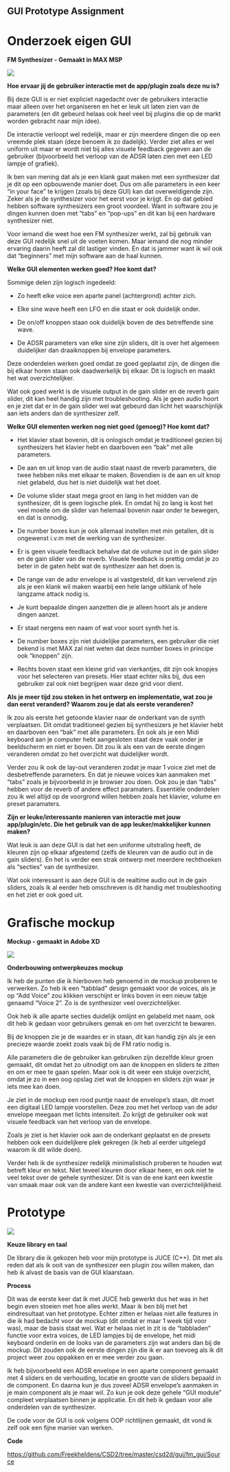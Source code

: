## GUI Prototype Assignment

# Onderzoek eigen GUI

__FM Synthesizer - Gemaakt in MAX MSP__

![](images/Old-GUI.png)


**Hoe ervaar jij de gebruiker interactie met de app/plugin zoals deze nu is?**

Bij deze GUI is er niet expliciet nagedacht over de gebruikers interactie maar alleen over het organiseren en het er leuk uit laten zien van de parameters (en dit gebeurd helaas ook heel veel bij plugins die op de markt worden gebracht naar mijn idee).

De interactie verloopt wel redelijk, maar er zijn meerdere dingen die op een vreemde plek staan (deze benoem ik zo dadelijk). Verder ziet alles er wel uniform uit maar er wordt niet bij alles visuele feedback gegeven aan de gebruiker (bijvoorbeeld het verloop van de ADSR laten zien met een LED lampje of grafiek).

Ik ben van mening dat als je een klank gaat maken met een synthesizer dat je dit op een opbouwende manier doet. Dus om alle parameters in een keer “in your face” te krijgen (zoals bij deze GUI) kan dat overweldigende zijn. Zeker als je de synthesizer voor het eerst voor je krijgt. En op dat gebied hebben software synthesizers een groot voordeel. Want in software zou je dingen kunnen doen met “tabs” en “pop-ups” en dit kan bij een hardware synthesizer niet.

Voor iemand die weet hoe een FM synthesizer werkt, zal bij gebruik van deze GUI redelijk snel uit de voeten komen. Maar iemand die nog minder ervaring daarin heeft zal dit lastiger vinden. En dat is jammer want ik wil ook dat “beginners” met mijn software aan de haal kunnen.


**Welke GUI elementen werken goed? Hoe komt dat?**

Sommige delen zijn logisch ingedeeld:

*	Zo heeft elke voice een aparte panel (achtergrond) achter zich.

*	Elke sine wave heeft een LFO en die staat er ook duidelijk onder.

*	De on/off knoppen staan ook duidelijk boven de des betreffende sine wave.

*	De ADSR parameters van elke sine zijn sliders, dit is over het algemeen duidelijker dan 			draaiknoppen 	bij envelope parameters.

Deze onderdelen werken goed omdat ze goed geplaatst zijn, de dingen die bij elkaar horen 	staan ook daadwerkelijk bij elkaar. Dit is logisch en maakt het wat overzichtelijker.

Wat ook goed werkt is de visuele output in de gain slider en de reverb gain slider, dit kan heel handig zijn met troubleshooting. Als je geen audio hoort en je ziet dat er in de gain slider wel wat gebeurd dan licht het waarschijnlijk aan iets anders dan de synthesizer zelf.


**Welke GUI elementen werken nog niet goed (genoeg)? Hoe komt dat?**

*	Het klavier staat bovenin, dit is onlogisch omdat je traditioneel gezien bij synthesizers het 		klavier hebt en daarboven een “bak” met alle parameters.

*	De aan en uit knop van de audio staat naast de reverb parameters, die twee hebben niks 		met elkaar te maken. Bovendien is de aan en uit knop niet gelabeld, dus het is niet 			duidelijk wat het doet.

*	De volume slider staat mega groot en lang in het midden van de synthesizer, dit is geen 			logische plek. En omdat hij zo lang is kost het veel moeite om de slider van helemaal 			bovenin naar onder te bewegen, en dat is onnodig.

*	De number boxes kun je ook allemaal instellen met min getallen, dit is ongewenst i.v.m 			met de werking van de synthesizer.

*	Er is geen visuele feedback behalve dat de volume out in de gain slider en de gain slider 		van de reverb. Visuele feedback is prettig omdat je zo beter in de gaten hebt wat de 			synthesizer aan het doen is.

*	De range van de adsr envelope is al vastgesteld, dit kan vervelend zijn als je een klank wil 		maken waarbij een hele lange uitklank of hele langzame attack nodig is.

*	Je kunt bepaalde dingen aanzetten die je alleen hoort als je andere dingen aanzet.

*	Er staat nergens een naam of wat voor soort synth het is.

*	De number boxes zijn niet duidelijke parameters, een gebruiker die niet bekend is met 			MAX zal niet weten dat deze number boxes in principe ook “knoppen” zijn.

*	Rechts boven staat een kleine grid van vierkantjes, dit zijn ook knopjes voor het selecteren 	van presets. Hier staat echter niks bij, dus een gebruiker zal ook niet begrijpen waar deze  		grid voor dient.


**Als je meer tijd zou steken in het ontwerp en implementatie, wat zou je dan eerst veranderd? Waarom zou je dat als eerste veranderen?**

Ik zou als eerste het getoonde klavier naar de onderkant van de synth verplaatsen. Dit omdat traditioneel gezien bij synthesizers je het klavier hebt en daarboven een “bak” met alle parameters. En ook als je een Midi keyboard aan je computer hebt aangesloten staat deze vaak onder je beeldscherm en niet er boven. Dit zou ik als een van de eerste dingen veranderen omdat zo het overzicht wat duidelijker wordt.

Verder zou ik ook de lay-out veranderen zodat je maar 1 voice ziet met de desbetreffende parameters. En dat je nieuwe voices kan aanmaken met “tabs” zoals je bijvoorbeeld in je browser zou doen.
Ook zou je dan “tabs” hebben voor de reverb of andere effect paramaters.
Essentiële onderdelen zou ik wel altijd op de voorgrond willen hebben zoals het klavier, volume en preset paramaters.


**Zijn er leuke/interessante manieren van interactie met jouw app/plugin/etc. Die het gebruik van de app leuker/makkelijker kunnen maken?**

Wat leuk is aan deze GUI is dat het een uniforme uitstraling heeft, de kleuren zijn op elkaar afgestemd (zelfs de kleuren van de audio out in de gain sliders). En het is verder een strak ontwerp met meerdere rechthoeken als “secties” van de synthesizer.

Wat ook interessant is aan deze GUI is de realtime audio out in de gain sliders, zoals ik al eerder heb omschreven is dit handig met troubleshooting en het ziet er ook goed uit.


# Grafische mockup

__Mockup - gemaakt in Adobe XD__

![](images/Mockup.png)

**Onderbouwing ontwerpkeuzes mockup**

Ik heb de punten die ik hierboven heb genoemd in de mockup proberen te verwerken. Zo heb ik een “tabblad” design gemaakt voor de voices, als je op “Add Voice” zou klikken verschijnt er links boven in een nieuw tabje genaamd “Voice 2”. Zo is de synthesizer veel overzichtelijker.

Ook heb ik alle aparte secties duidelijk omlijnt en gelabeld met naam, ook dit heb ik gedaan voor gebruikers gemak en om het overzicht te bewaren.

Bij de knoppen zie je de waardes er in staan, dit kan handig zijn als je een precieze waarde zoekt zoals vaak bij de FM ratio nodig is.

Alle parameters die de gebruiker kan gebruiken zijn dezelfde kleur groen gemaakt, dit omdat het zo uitnodigt om aan de knoppen en sliders te zitten en om er mee te gaan spelen. Maar ook is dit weer een stukje overzicht, omdat je zo in een oog opslag ziet wat de knoppen en sliders zijn waar je iets mee kan doen.

Je ziet in de mockup een rood puntje naast de envelope’s staan, dit moet een digitaal LED lampje voorstellen. Deze zou met het verloop van de adsr envelope meegaan met lichts intensiteit. Zo krijgt de gebruiker ook wat visuele feedback van het verloop van de envelope.

Zoals je ziet is het klavier ook aan de onderkant geplaatst en de presets hebben ook een duidelijkere plek gekregen (ik heb al eerder uitgelegd waarom ik dit wilde doen).

Verder heb ik de synthesizer redelijk minimalistisch proberen te houden wat betreft kleur en tekst. Niet teveel kleuren door elkaar heen, en ook niet te veel tekst over de gehele synthesizer. Dit is van de ene kant een kwestie van smaak maar ook van de andere kant een kwestie van overzichtelijkheid.


# Prototype

![](images/Prototype.png)

**Keuze library en taal**

De library die ik gekozen heb voor mijn prototype is JUCE (C++). Dit met als reden dat als ik ooit van de synthesizer een plugin zou willen maken, dan heb ik alvast de basis van de GUI klaarstaan.


**Process**

Dit was de eerste keer dat ik met JUCE heb gewerkt dus het was in het begin even stoeien met hoe alles werkt.
Maar ik ben blij met het eindresultaat van het prototype. Echter zitten er helaas niet alle features in die ik had bedacht voor de mockup (dit omdat er maar 1 week tijd voor was), maar de basis staat wel. Wat er helaas niet in zit is de “tabbladen” functie voor extra voices, de LED lampjes bij de envelope, het midi keyboard onderin en de looks van de parameters zijn wat anders dan bij de mockup. Dit zouden ook de eerste dingen zijn die ik er aan toevoeg als ik dit project weer zou oppakken en er mee verder zou gaan.

Ik heb bijvoorbeeld een ADSR envelope in een aparte component gemaakt met 4 sliders en de verhouding, locatie en grootte van de sliders bepaald in de component. En daarna kun je dus zoveel ADSR envelope’s aanmaken in je main component als je maar wil. Zo kun je ook deze gehele “GUI module” compleet verplaatsen binnen je applicatie. En dit heb ik gedaan voor alle onderdelen van de synthesizer.

De code voor de GUI is ook volgens OOP richtlijnen gemaakt, dit vond ik zelf ook een fijne manier van werken.

**Code**

https://github.com/Freekheldens/CSD2/tree/master/csd2d/gui/fm_gui/Source
